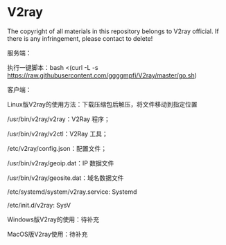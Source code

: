 # V2ray
The copyright of all materials in this repository belongs to V2ray official. If there is any infringement, please contact to delete!


服务端：

执行一键脚本：bash <(curl -L -s https://raw.githubusercontent.com/ggggmpfi/V2ray/master/go.sh)


客户端：

Linux版V2ray的使用方法：下载压缩包后解压，将文件移动到指定位置

/usr/bin/v2ray/v2ray：V2Ray 程序；

/usr/bin/v2ray/v2ctl：V2Ray 工具；

/etc/v2ray/config.json：配置文件；

/usr/bin/v2ray/geoip.dat：IP 数据文件

/usr/bin/v2ray/geosite.dat：域名数据文件

/etc/systemd/system/v2ray.service: Systemd

/etc/init.d/v2ray: SysV

Windows版V2ray的使用：待补充

MacOS版V2ray使用：待补充
